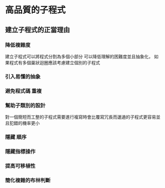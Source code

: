 # 高品質的子程式
##  建立子程式的正當理由
### 降低複雜度
建立子程式可以將程式分割為多個小部分 可以降低理解的困難度並且抽象化， 如果程式有多個巢狀迴圈應該考慮建立個別的子程式
### 引入易懂的抽象
###  避免程式碼 重複
### 幫助子類別的設計
對一個簡短而工整的子程式需要進行複寫時會比覆寫冗長而邋遢的子程式更容易並且犯錯的機率更小
### 隱藏 順序
###  隱藏指標操作
### 提高可移植性
### 簡化複雜的布林判斷

<!--stackedit_data:
eyJoaXN0b3J5IjpbLTkzNzM4MTYzLC0xOTEwMTcxNzQyLC0yMD
g4NzQ2NjEyXX0=
-->